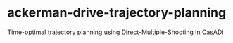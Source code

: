# ackerman-drive-trajectory-planning
Time-optimal trajectory planning using Direct-Multiple-Shooting in CasADi
